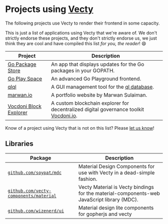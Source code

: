 # Projects using [Vecty](https://github.com/hexops/vecty)

The following projects use Vecty to render their frontend in some capacity.

This is just a list of applications using Vecty that we're aware of. We don't strictly endorse these projects, and they don't strictly endorse us, we just think they are cool and have compiled this list _for you, the reader_! :smile:

| Project | Description |
|---------|-------------|
| [Go Package Store](https://github.com/shurcooL/Go-Package-Store) | An app that displays updates for the Go packages in your GOPATH. |
| [Go Play Space](https://goplay.space/) | An advanced Go Playground frontend. |
| [qlql](https://github.com/gernest/qlql) | A GUI management tool for the [ql database](https://github.com/cznic/ql). |
| [marwan.io](https://www.marwan.io/) | A portfolio website by Marwan Sulaiman. |
| [Vocdoni Block Explorer](https://gitlab.com/vocdoni/vocexplorer) | A custom blockchain explorer for decentralized digital governance toolkit [Vocdoni.io](https://Vocdoni.io). |

Know of a project using Vecty that is not on this list? Please [let us know](https://github.com/hexops/vecty/issues/new)!

## Libraries

| Package | Description |
|---------|-------------|
| [`github.com/soypat/mdc`](https://github.com/soypat/mdc) | Material Design Components for use with Vecty in a dead-simple fashion. |
| [`github.com/vecty-components/material`](https://github.com/vecty-components/material) | Vecty Material is Vecty bindings for the material-components-web JavaScript library (MDC). |
| [`github.com/wizenerd/ui`](https://github.com/wizenerd/ui) | Material design lite components for gopherjs and vecty |
